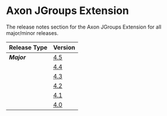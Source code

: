 # Axon JGroups Extension

The release notes section for the Axon JGroups Extension for all major/minor releases.

| Release Type | Version |
| :--- | :--- |
| _**Major**_ | [4.5](rn-jgroups-major-releases.md#release-45) |
|  | [4.4](rn-jgroups-major-releases.md#release-44) |
|  | [4.3](rn-jgroups-major-releases.md#release-43) |
|  | [4.2](rn-jgroups-major-releases.md#release-42) |
|  | [4.1](rn-jgroups-major-releases.md#release-41) |
|  | [4.0](rn-jgroups-major-releases.md#release-40) |
